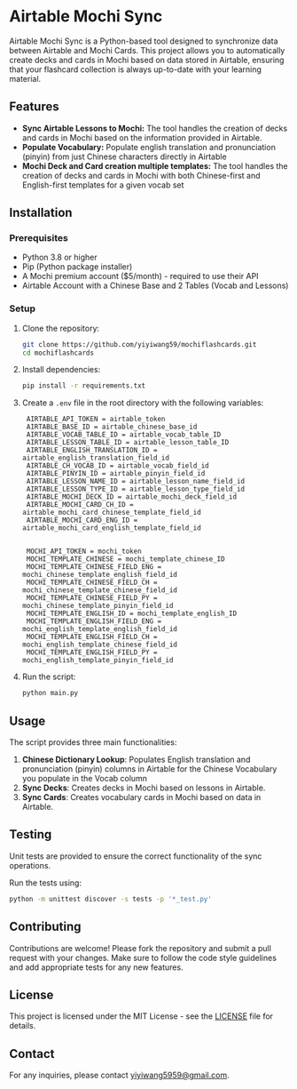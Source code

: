 
# Airtable Mochi Sync

Airtable Mochi Sync is a Python-based tool designed to synchronize data between Airtable and Mochi Cards. This project allows you to automatically create decks and cards in Mochi based on data stored in Airtable, ensuring that your flashcard collection is always up-to-date with your learning material.

## Features

- **Sync Airtable Lessons to Mochi:** The tool handles the creation of decks and cards in Mochi based on the information provided in Airtable.
- **Populate Vocabulary:** Populate english translation and pronunciation (pinyin) from just Chinese characters directly in Airtable
- **Mochi Deck and Card creation multiple templates:** The tool handles the creation of decks and cards in Mochi with both Chinese-first and English-first templates for a given vocab set

## Installation

### Prerequisites

- Python 3.8 or higher
- Pip (Python package installer)
- A Mochi premium account ($5/month) - required to use their API
- Airtable Account with a Chinese Base and 2 Tables (Vocab and Lessons)

### Setup

1. Clone the repository:
    ```bash
    git clone https://github.com/yiyiwang59/mochiflashcards.git
    cd mochiflashcards
    ```

2. Install dependencies:
    ```bash
    pip install -r requirements.txt
    ```

3. Create a `.env` file in the root directory with the following variables:
   ```
	AIRTABLE_API_TOKEN = airtable_token
	AIRTABLE_BASE_ID = airtable_chinese_base_id
	AIRTABLE_VOCAB_TABLE_ID = airtable_vocab_table_ID
	AIRTABLE_LESSON_TABLE_ID = airtable_lesson_table_ID
	AIRTABLE_ENGLISH_TRANSLATION_ID = airtable_english_translation_field_id
	AIRTABLE_CH_VOCAB_ID = airtable_vocab_field_id
	AIRTABLE_PINYIN_ID = airtable_pinyin_field_id
	AIRTABLE_LESSON_NAME_ID = airtable_lesson_name_field_id
	AIRTABLE_LESSON_TYPE_ID = airtable_lesson_type_field_id
	AIRTABLE_MOCHI_DECK_ID = airtable_mochi_deck_field_id
	AIRTABLE_MOCHI_CARD_CH_ID = airtable_mochi_card_chinese_template_field_id
	AIRTABLE_MOCHI_CARD_ENG_ID = airtable_mochi_card_english_template_field_id
	
	
	MOCHI_API_TOKEN = mochi_token
	MOCHI_TEMPLATE_CHINESE = mochi_template_chinese_ID
	MOCHI_TEMPLATE_CHINESE_FIELD_ENG = mochi_chinese_template_english_field_id
	MOCHI_TEMPLATE_CHINESE_FIELD_CH = mochi_chinese_template_chinese_field_id
	MOCHI_TEMPLATE_CHINESE_FIELD_PY = mochi_chinese_template_pinyin_field_id
	MOCHI_TEMPLATE_ENGLISH_ID = mochi_template_english_ID
	MOCHI_TEMPLATE_ENGLISH_FIELD_ENG = mochi_english_template_english_field_id
	MOCHI_TEMPLATE_ENGLISH_FIELD_CH = mochi_english_template_chinese_field_id
	MOCHI_TEMPLATE_ENGLISH_FIELD_PY = mochi_english_template_pinyin_field_id
	```

4. Run the script:
	```bash
	python main.py
	```

## Usage

The script provides three main functionalities:

1. **Chinese Dictionary Lookup**: Populates English translation and pronunciation (pinyin) columns in Airtable for the Chinese Vocabulary you populate in the Vocab column
2. **Sync Decks**: Creates decks in Mochi based on lessons in Airtable.
3. **Sync Cards**: Creates vocabulary cards in Mochi based on data in Airtable.

## Testing

Unit tests are provided to ensure the correct functionality of the sync operations.

Run the tests using:
```bash
python -m unittest discover -s tests -p '*_test.py'
```

## Contributing

Contributions are welcome! Please fork the repository and submit a pull request with your changes. Make sure to follow the code style guidelines and add appropriate tests for any new features.

## License

This project is licensed under the MIT License - see the [LICENSE](LICENSE) file for details.

## Contact

For any inquiries, please contact yiyiwang5959@gmail.com.
